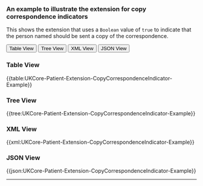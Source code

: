 ### An example to illustrate the extension for copy correspondence indicators

This shows the extension that uses a `Boolean` value of `true` to indicate that the person named should be sent a copy of the correspondence.

<div class="tab">
 <button class="tablinks active" onclick="openTab(event, 'Table View')">Table View</button>
  <button class="tablinks" onclick="openTab(event, 'Tree View')">Tree View</button>
  <button class="tablinks" onclick="openTab(event, 'XML View')">XML View</button>
  <button class="tablinks" onclick="openTab(event, 'JSON View')">JSON View</button>
</div>

<div id="Table View" class="tabcontent" style="display:block">
  <h3>Table View</h3>
{{table:UKCore-Patient-Extension-CopyCorrespondenceIndicator-Example}}
</div>

<div id="Tree View" class="tabcontent">
  <h3>Tree View</h3>
{{tree:UKCore-Patient-Extension-CopyCorrespondenceIndicator-Example}}
</div>

<div id="XML View" class="tabcontent">
  <h3>XML View</h3>
{{xml:UKCore-Patient-Extension-CopyCorrespondenceIndicator-Example}}
</div>

<div id="JSON View" class="tabcontent">
  <h3>JSON View</h3>
{{json:UKCore-Patient-Extension-CopyCorrespondenceIndicator-Example}}
</div>

---

